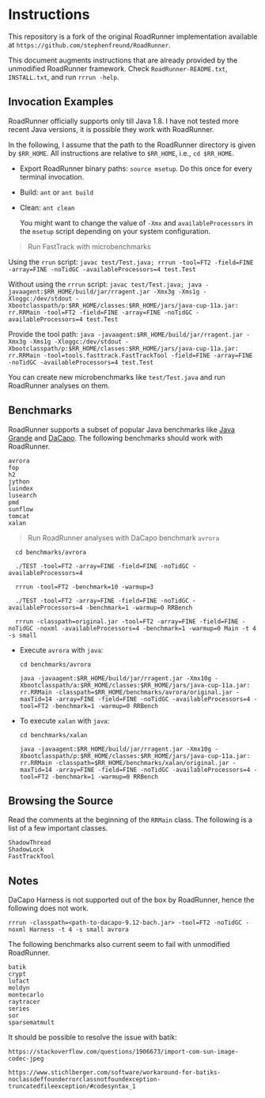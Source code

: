 # Instructions

This repository is a fork of the original RoadRunner implementation available at `https://github.com/stephenfreund/RoadRunner`.

This document augments instructions that are already provided by the unmodified RoadRunner framework. Check `RoadRunner-README.txt`, `INSTALL.txt`, and run `rrrun -help`.

## Invocation Examples

RoadRunner officially supports only till Java 1.8. I have not tested more recent Java versions, it is possible they work with RoadRunner.

In the following, I assume that the path to the RoadRunner directory is given by `$RR_HOME`. All instructions are relative to `$RR_HOME`, i.e., `cd $RR_HOME`.

- Export RoadRunner binary paths: `source msetup`. Do this once for every terminal invocation.
- Build: `ant` or `ant build`
- Clean: `ant clean`

  You might want to change the value of `-Xmx` and `availableProcessors` in the `msetup` script depending on your system configuration.

> Run FastTrack with microbenchmarks

Using the `rrun` script: `javac test/Test.java; rrrun -tool=FT2 -field=FINE -array=FINE -noTidGC -availableProcessors=4 test.Test`

Without using the `rrrun` script: `javac test/Test.java; java -javaagent:$RR_HOME/build/jar/rragent.jar -Xmx3g -Xms1g -Xloggc:/dev/stdout -Xbootclasspath/p:$RR_HOME/classes:$RR_HOME/jars/java-cup-11a.jar: rr.RRMain -tool=FT2 -field=FINE -array=FINE -noTidGC -availableProcessors=4 test.Test`

Provide the tool path: `java -javaagent:$RR_HOME/build/jar/rragent.jar -Xmx3g -Xms1g -Xloggc:/dev/stdout -Xbootclasspath/p:$RR_HOME/classes:$RR_HOME/jars/java-cup-11a.jar: rr.RRMain -tool=tools.fasttrack.FastTrackTool -field=FINE -array=FINE -noTidGC -availableProcessors=4 test.Test`

You can create new microbenchmarks like `test/Test.java` and run RoadRunner analyses on them.

## Benchmarks

RoadRunner supports a subset of popular Java benchmarks like [Java Grande](https://ieeexplore.ieee.org/document/1592782) and [DaCapo](http://dacapobench.org). The following benchmarks should work with RoadRunner.

    avrora
    fop
    h2
    jython
    luindex
    lusearch
    pmd
    sunflow
    tomcat
    xalan

> Run RoadRunner analyses with DaCapo benchmark `avrora`

      cd benchmarks/avrora

      ./TEST -tool=FT2 -array=FINE -field=FINE -noTidGC -availableProcessors=4

      rrrun -tool=FT2 -benchmark=10 -warmup=3

      ./TEST -tool=FT2 -array=FINE -field=FINE -noTidGC -availableProcessors=4 -benchmark=1 -warmup=0 RRBench

      rrrun -classpath=original.jar -tool=FT2 -array=FINE -field=FINE -noTidGC -noxml -availableProcessors=4 -benchmark=1 -warmup=0 Main -t 4 -s small

- Execute `avrora` with `java`:

      cd benchmarks/avrora

      java -javaagent:$RR_HOME/build/jar/rragent.jar -Xmx10g -Xbootclasspath/a:$RR_HOME/classes:$RR_HOME/jars/java-cup-11a.jar: rr.RRMain -classpath=$RR_HOME/benchmarks/avrora/original.jar -maxTid=14 -array=FINE -field=FINE -noTidGC -availableProcessors=4 -tool=FT2 -benchmark=1 -warmup=0 RRBench

- To execute `xalan` with `java`:

      cd benchmarks/xalan

      java -javaagent:$RR_HOME/build/jar/rragent.jar -Xmx10g -Xbootclasspath/p:$RR_HOME/classes:$RR_HOME/jars/java-cup-11a.jar: rr.RRMain -classpath=$RR_HOME/benchmarks/xalan/original.jar -maxTid=14 -array=FINE -field=FINE -noTidGC -availableProcessors=4 -tool=FT2 -benchmark=1 -warmup=0 RRBench

## Browsing the Source

Read the comments at the beginning of the `RRMain` class. The following is a list of a few important classes.

    ShadowThread
    ShadowLock
    FastTrackTool

## Notes

DaCapo Harness is not supported out of the box by RoadRunner, hence the following does not work.

    rrrun -classpath=<path-to-dacapo-9.12-bach.jar> -tool=FT2 -noTidGC -noxml Harness -t 4 -s small avrora

The following benchmarks also current seem to fail with unmodified RoadRunner.

    batik
    crypt
    lufact
    moldyn
    montecarlo
    raytracer
    series
    sor
    sparsematmult

It should be possible to resolve the issue with batik:

    https://stackoverflow.com/questions/1906673/import-com-sun-image-codec-jpeg

    https://www.stichlberger.com/software/workaround-for-batiks-noclassdeffounderrorclassnotfoundexception-truncatedfileexception/#codesyntax_1
